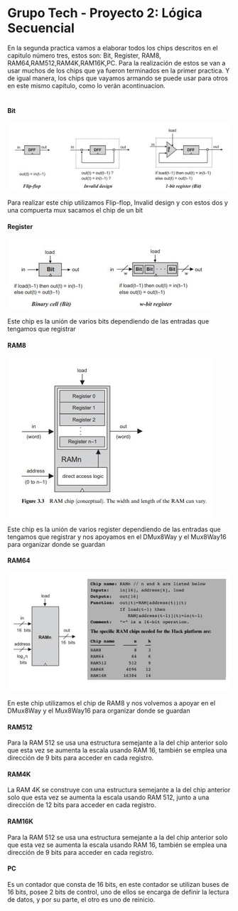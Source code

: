 # Grupo Tech - Proyecto 2: Lógica Secuencial

En la segunda practica vamos a elaborar todos los chips descritos en el capitulo número tres, estos son: Bit, Register, RAM8, RAM64,RAM512,RAM4K,RAM16K,PC. Para la realización de estos se van a usar muchos de los chips que ya fueron terminados en la primer practica. Y de igual manera, los chips que vayamos armando se puede usar para otros en este mismo capitulo, como lo verán acontinuacion.
#
#### Bit
![BIT](https://github.com/Mirr1s/tech.github.io/blob/c8c0ac8acb9886055e18aa3fe835694ce9ecf5e1/imagenes/Captura.JPG)


Para realizar este chip utilizamos Flip-flop, Invalid design y con estos dos y una compuerta mux sacamos el chip de un bit

#### Register
![Register](https://github.com/Mirr1s/tech.github.io/blob/d33688a309633f3d64adae696821d0a9e9e55c5c/imagenes/register.JPG)


Este chip es la unión de varios bits dependiendo de las entradas que tengamos que registrar

#### RAM8
![RAM8](https://github.com/Mirr1s/tech.github.io/blob/b287c575d3865c54c55dca14ac862c1b21cae7a0/imagenes/RAM8.JPG)

Este chip es la unión de varios register dependiendo de las entradas que tengamos que registrar y nos apoyamos en el DMux8Way y el Mux8Way16 para organizar donde se guardan 

#### RAM64
![RAM64](https://github.com/Mirr1s/tech.github.io/blob/5e933f0d49857d86e578114184f230676e60469d/imagenes/ram64.JPG)

En este chip utilizamos el chip de RAM8 y nos volvemos a apoyar en el DMux8Way y el Mux8Way16 para organizar donde se guardan

#### RAM512
Para la RAM 512 se usa una estructura semejante a la del chip anterior solo que esta vez se aumenta la escala usando RAM 16, también se emplea una dirección de 9 bits para acceder en cada registro. 
#### RAM4K
La RAM 4K se construye con una estructura semejante a la del chip anterior solo que esta vez se aumenta la escala usando RAM 512, junto a una dirección de 12 bits para acceder en cada registro.
#### RAM16K
Para la RAM 512 se usa una estructura semejante a la del chip anterior solo que esta vez se aumenta la escala usando RAM 16, también se emplea una dirección de 9 bits para acceder en cada registro. 
#### PC
Es un contador que consta de 16 bits, en este contador se utilizan buses de 16 bits, posee 2 bits de control, uno de ellos se encarga de definir la lectura de datos, y por su parte, el otro es uno de reinicio.
